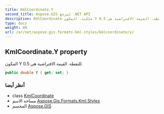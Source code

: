 ```yaml
---
title: KmlCoordinate.Y
second_title: Aspose.GIS لمرجع .NET API
description: KmlCoordinate ملكية. المكون Y للنقطة. القيمة الافتراضية هي 0.5.
type: docs
weight: 40
url: /ar/net/aspose.gis.formats.kml.styles/kmlcoordinate/y/
---
```

## KmlCoordinate.Y property

المكون Y للنقطة. القيمة الافتراضية هي 0.5.

```csharp
public double Y { get; set; }
```

### أنظر أيضا

* class [KmlCoordinate](../)
* مساحة الاسم [Aspose.Gis.Formats.Kml.Styles](../../kmlcoordinate/)
* المجسم [Aspose.GIS](../../../)


